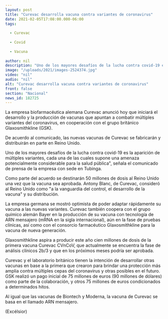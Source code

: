 ```yaml
---
layout: post
title: "Curevac desarrolla vacuna contra variantes de coronavirus"
date: 2021-02-05T17:08:00.000-06:00
tags:
  
  - Curevac
  
  - Covid
  
  - Vacuna
  
author: nil
description: "Uno de los mayores desafíos de la lucha contra covid-19 es la aparición de múltiples variantes, cada una de las cuales supone una amenaza potencialmente considerable para la salud pública"
image: "/uploads/2021/images-2524374.jpg"
video: "nil"
audio: "nil"
alt: "Curevac desarrolla vacuna contra variantes de coronavirus"
front: false
section: "Nacional"
news_id: 182725
---
```


La empresa biofarmacéutica alemana Curevac anunció hoy que iniciará el desarrollo y la producción de vacunas que apuntan a combatir múltiples variantes del coronavirus, en cooperación con el grupo británico Glaxosmithkline (GSK).

De acuerdo al comunicado, las nuevas vacunas de Curevac se fabricarán y distribuirán en parte en Reino Unido.

Uno de los mayores desafíos de la lucha contra covid-19 es la aparición de múltiples variantes, cada una de las cuales supone una amenaza potencialmente considerable para la salud pública", señala el comunicado de prensa de la empresa con sede en Tubinga.

Como parte del acuerdo se destinarán 50 millones de dosis al Reino Unido una vez que la vacuna sea aprobada. Antony Blanc, de Curevac, consideró al Reino Unido como "a la vanguardia del control, el desarrollo de la vacuna" y su distribución.

La empresa germana se mostró optimista de poder adaptar rápidamente su vacuna a las nuevas variantes. Curevac también coopera con el grupo químico alemán Bayer en la producción de su vacuna con tecnología de ARN mensajero (mRNA en la sigla internacional), aún en la fase de pruebas clínicas, así como con el consorcio farmacéutico Glaxosmithkline para la vacuna de nueva generación.

Glaxosmithkline aspira a producir este año cien millones de dosis de la primera vacuna Curevac CVnCoV, que actualmente se encuentra la fase de análisis clínicos 2b/3 y que en los próximos meses podría ser
aprobada.

Curevac y el laboratorio británico tienen la intención de desarrollar otras vacunas en base a la primera que crearon para brindar una protección más amplia contra múltiples cepas del coronavirus y otras
posibles en el futuro. GSK realizó un pago inicial de 75 millones de euros (90 millones de dólares) como parte de la colaboración, y otros 75 millones de euros condicionados a determinados hitos.

Al igual que las vacunas de Biontech y Moderna, la vacuna de Curevac se basa en el llamado ARN mensajero.

(Excélsior)